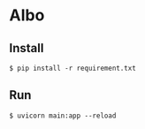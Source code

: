# AIbo

## Install
```
$ pip install -r requirement.txt
```

## Run
```
$ uvicorn main:app --reload
```

